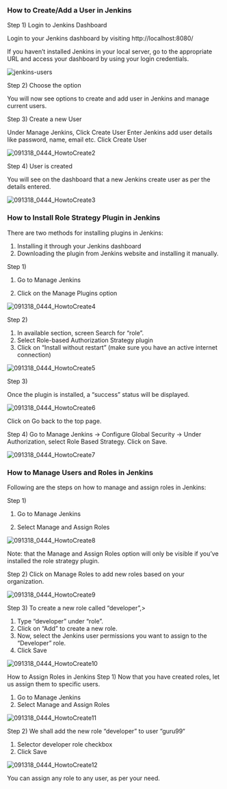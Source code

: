 ### How to Create/Add a User in Jenkins ####

Step 1) Login to Jenkins Dashboard

Login to your Jenkins dashboard by visiting http://localhost:8080/

If you haven’t installed Jenkins in your local server, go to the appropriate URL and access your dashboard by using your login credentials.

![jenkins-users](https://github.com/ashaik65/jenkins-helm-deploy/assets/34375439/5113eb8c-d374-4d9e-9478-c32d47d2472e)


Step 2) Choose the option

You will now see options to create and add user in Jenkins and manage current users.

Step 3) Create a new User

Under Manage Jenkins, Click Create User
Enter Jenkins add user details like password, name, email etc.
Click Create User

![091318_0444_HowtoCreate2](https://github.com/ashaik65/jenkins-helm-deploy/assets/34375439/57b838ef-1fff-4f76-a433-638e1238ca00)

Step 4) User is created

You will see on the dashboard that a new Jenkins create user as per the details entered.

![091318_0444_HowtoCreate3](https://github.com/ashaik65/jenkins-helm-deploy/assets/34375439/518d194f-ff04-4f1f-b6ca-bdb48478232b)

### How to Install Role Strategy Plugin in Jenkins ###
There are two methods for installing plugins in Jenkins:

1. Installing it through your Jenkins dashboard
2. Downloading the plugin from Jenkins website and installing it manually.

Step 1)

1. Go to Manage Jenkins

2. Click on the Manage Plugins option

![091318_0444_HowtoCreate4](https://github.com/ashaik65/jenkins-helm-deploy/assets/34375439/b616ee6a-836c-4c4e-8ee7-f8ef91eedfbc)

Step 2)

1. In available section, screen Search for “role”.
2. Select Role-based Authorization Strategy plugin
3. Click on “Install without restart” (make sure you have an active internet connection)

![091318_0444_HowtoCreate5](https://github.com/ashaik65/jenkins-helm-deploy/assets/34375439/966124ae-7de5-44e2-8e5f-c24473cc48a1)


Step 3)

Once the plugin is installed, a “success” status will be displayed.

![091318_0444_HowtoCreate6](https://github.com/ashaik65/jenkins-helm-deploy/assets/34375439/f4097dee-0989-4005-906a-55e1478c60f7)


Click on Go back to the top page.

Step 4) Go to Manage Jenkins -> Configure Global Security -> Under Authorization, select Role Based Strategy. Click on Save.

![091318_0444_HowtoCreate7](https://github.com/ashaik65/jenkins-helm-deploy/assets/34375439/642f313c-08ee-4311-a713-057453140ba7)


### How to Manage Users and Roles in Jenkins ###
Following are the steps on how to manage and assign roles in Jenkins:

Step 1)

1. Go to Manage Jenkins

2. Select Manage and Assign Roles

![091318_0444_HowtoCreate8](https://github.com/ashaik65/jenkins-helm-deploy/assets/34375439/511ba4be-e33c-4791-9fa8-8f490e19768a)


Note: that the Manage and Assign Roles option will only be visible if you’ve installed the role strategy plugin.

Step 2) Click on Manage Roles to add new roles based on your organization.


![091318_0444_HowtoCreate9](https://github.com/ashaik65/jenkins-helm-deploy/assets/34375439/33d6f9b7-375d-4bf6-84f6-3a1e0abbcc42)


Step 3) To create a new role called “developer”,>

1. Type “developer” under “role”.
2. Click on “Add” to create a new role.
3. Now, select the Jenkins user permissions you want to assign to the “Developer” role.
4. Click Save

![091318_0444_HowtoCreate10](https://github.com/ashaik65/jenkins-helm-deploy/assets/34375439/4259e906-3111-4e7f-950a-84dce4aeefee)


How to Assign Roles in Jenkins
Step 1) Now that you have created roles, let us assign them to specific users.

1. Go to Manage Jenkins
2. Select Manage and Assign Roles

![091318_0444_HowtoCreate11](https://github.com/ashaik65/jenkins-helm-deploy/assets/34375439/34c0a5d9-3201-44a3-9ee0-15a8125bf29e)

Step 2) We shall add the new role “developer” to user “guru99“

1. Selector developer role checkbox
2. Click Save

![091318_0444_HowtoCreate12](https://github.com/ashaik65/jenkins-helm-deploy/assets/34375439/6b004aa2-09e8-47f4-b92d-56198d3af372)

You can assign any role to any user, as per your need.


